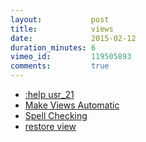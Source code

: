 ```yaml
---
layout:           post
title:            views
date:             2015-02-12
duration_minutes: 6
vimeo_id:         119505893
comments:         true
---
```

- [:help usr_21]()
- [Make Views Automatic]()
- [Spell Checking]()
- [restore view]()
